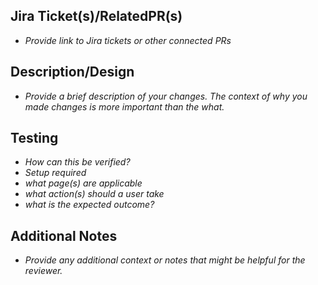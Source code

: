 ## Jira Ticket(s)/RelatedPR(s)

- _Provide link to Jira tickets or other connected PRs_

## Description/Design

- _Provide a brief description of your changes. The context of why you made changes is more important than the what._

## Testing

- _How can this be verified?_
- _Setup required_
- _what page(s) are applicable_
- _what action(s) should a user take_
- _what is the expected outcome?_

## Additional Notes

- _Provide any additional context or notes that might be helpful for the reviewer._
